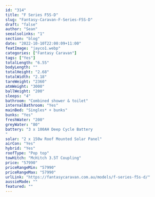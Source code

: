 ```yaml
---
id: "314"
title: "F Series F5S-D"
slug: "Fantasy-Caravan-F-Series-F5S-D"
draft: "false"
author: "Sean"
seealsolinks: "1"
section: "blog"
date: "2022-10-10T22:00:09+11:00"
featImage: "jayco1.webp"
categories: ["Fantasy Caravan"]
tags: ["Yes"]
totalLength: "6.55"
bodyLength: ""
totalHeight: "2.68"
totalWidth: "2.18"
tareWeight: "2360"
atmWeight: "3000"
ballWeight: "200"
sleeps: "4"
bathroom: "Combined shower & toilet"
internalBathroom: "Yes"
mainBed: "Singles* + bunks"
bunks: "Yes"
freshWater: "200"
greyWater: "80"
battery: "3 x 100AH Deep Cycle Battery
"
solar: "2 x 150w Roof Mounted Solar Panel"
airCon: "Yes"
hybrid: "Yes"
roofType: "Pop top"
towHitch: "McHitch 3.5T Coupling"
price: "57990"
priceRangeMin: "57990"
priceRangeMax: "57990"
urlLink: "https://fantasycaravan.com.au/models/f-series-f5s-d/"
aussieMade: ""
featured: ""
---
```

